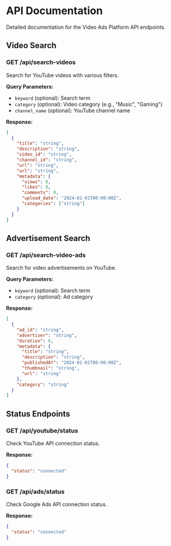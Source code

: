 # API Documentation

Detailed documentation for the Video Ads Platform API endpoints.

## Video Search

### GET /api/search-videos

Search for YouTube videos with various filters.

**Query Parameters:**
- `keyword` (optional): Search term
- `category` (optional): Video category (e.g., "Music", "Gaming")
- `channel_name` (optional): YouTube channel name

**Response:**
```json
[
  {
    "title": "string",
    "description": "string",
    "video_id": "string",
    "channel_id": "string",
    "url": "string",
    "url": "string",
    "metadata": {
      "views": 0,
      "likes": 0,
      "comments": 0,
      "upload_date": "2024-01-01T00:00:00Z",
      "categories": ["string"]
    }
  }
]
```

## Advertisement Search

### GET /api/search-video-ads

Search for video advertisements on YouTube.

**Query Parameters:**
- `keyword` (optional): Search term
- `category` (optional): Ad category

**Response:**
```json
[
  {
    "ad_id": "string",
    "advertiser": "string",
    "duration": 0,
    "metadata": {
      "title": "string",
      "description": "string",
      "publishedAt": "2024-01-01T00:00:00Z",
      "thumbnail": "string",
      "url": "string"
    },
    "category": "string"
  }
]
```

## Status Endpoints

### GET /api/youtube/status

Check YouTube API connection status.

**Response:**
```json
{
  "status": "connected"
}
```

### GET /api/ads/status

Check Google Ads API connection status.

**Response:**
```json
{
  "status": "connected"
}
```
